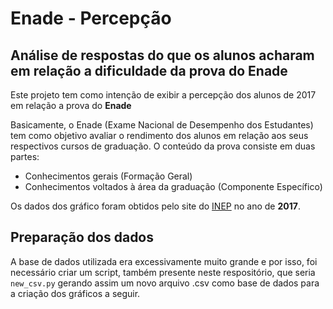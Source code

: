 # Enade - Percepção

## Análise de respostas do que os alunos acharam em relação a dificuldade da prova do Enade

Este projeto tem como intenção de exibir a percepção dos alunos de 2017 em relação a prova do **Enade**

Basicamente, o Enade (Exame Nacional de Desempenho dos Estudantes) tem como objetivo avaliar o rendimento dos alunos em relação aos seus respectivos cursos de graduação. O conteúdo da prova consiste em duas partes:

* Conhecimentos gerais (Formação Geral)
* Conhecimentos voltados à área da graduação (Componente Específico)

Os dados dos gráfico foram obtidos pelo site do [INEP](http://inep.gov.br/microdados) no ano de **2017**.

## Preparação dos dados

A base de dados utilizada era excessivamente muito grande e por isso, foi necessário criar um script, também presente neste respositório, que seria `new_csv.py` gerando assim um novo arquivo .csv como base de dados para a criação dos gráficos a seguir.
